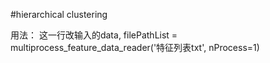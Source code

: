 #hierarchical clustering

用法：
这一行改输入的data, filePathList = multiprocess_feature_data_reader('特征列表txt', nProcess=1)
